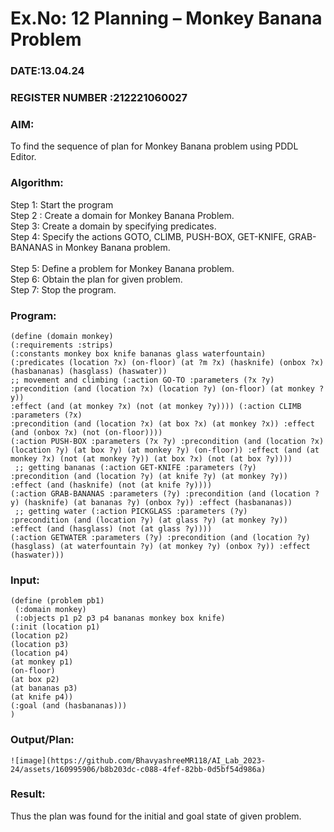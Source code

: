 # Ex.No: 12  Planning –  Monkey Banana Problem
### DATE:13.04.24                                                                            
### REGISTER NUMBER :212221060027 
### AIM: 
To find the sequence of plan for Monkey Banana problem using PDDL Editor.
###  Algorithm:
Step 1:  Start the program <br> 
Step 2 : Create a domain for Monkey Banana Problem. <br> 
Step 3:  Create a domain by specifying predicates. <br> 
Step 4: Specify the actions GOTO, CLIMB, PUSH-BOX, GET-KNIFE, GRAB-BANANAS in Monkey Banana problem.<br>  
Step 5:   Define a problem for Monkey Banana problem.<br> 
Step 6:  Obtain the plan for given problem.<br> 
Step 7: Stop the program.<br> 
### Program:
```
(define (domain monkey)
(:requirements :strips)
(:constants monkey box knife bananas glass waterfountain)
(:predicates (location ?x) (on-floor) (at ?m ?x) (hasknife) (onbox ?x) (hasbananas) (hasglass) (haswater))
;; movement and climbing (:action GO-TO :parameters (?x ?y) :precondition (and (location ?x) (location ?y) (on-floor) (at monkey ?y))
:effect (and (at monkey ?x) (not (at monkey ?y)))) (:action CLIMB :parameters (?x)
:precondition (and (location ?x) (at box ?x) (at monkey ?x)) :effect (and (onbox ?x) (not (on-floor))))
(:action PUSH-BOX :parameters (?x ?y) :precondition (and (location ?x) (location ?y) (at box ?y) (at monkey ?y) (on-floor)) :effect (and (at monkey ?x) (not (at monkey ?y)) (at box ?x) (not (at box ?y))))
 ;; getting bananas (:action GET-KNIFE :parameters (?y)
:precondition (and (location ?y) (at knife ?y) (at monkey ?y))
:effect (and (hasknife) (not (at knife ?y))))
(:action GRAB-BANANAS :parameters (?y) :precondition (and (location ?y) (hasknife) (at bananas ?y) (onbox ?y)) :effect (hasbananas))
 ;; getting water (:action PICKGLASS :parameters (?y)
:precondition (and (location ?y) (at glass ?y) (at monkey ?y))
:effect (and (hasglass) (not (at glass ?y))))
(:action GETWATER :parameters (?y) :precondition (and (location ?y) (hasglass) (at waterfountain ?y) (at monkey ?y) (onbox ?y)) :effect (haswater)))
```
### Input:
```
(define (problem pb1)
 (:domain monkey)
 (:objects p1 p2 p3 p4 bananas monkey box knife)
(:init (location p1)
(location p2)
(location p3)
(location p4)
(at monkey p1)
(on-floor)
(at box p2)
(at bananas p3)
(at knife p4))
(:goal (and (hasbananas)))
) 
```
### Output/Plan:
```
![image](https://github.com/BhavyashreeMR118/AI_Lab_2023-24/assets/160995906/b8b203dc-c088-4fef-82bb-0d5bf54d986a)
```
### Result:
Thus the plan was found for the initial and goal state of given problem.
